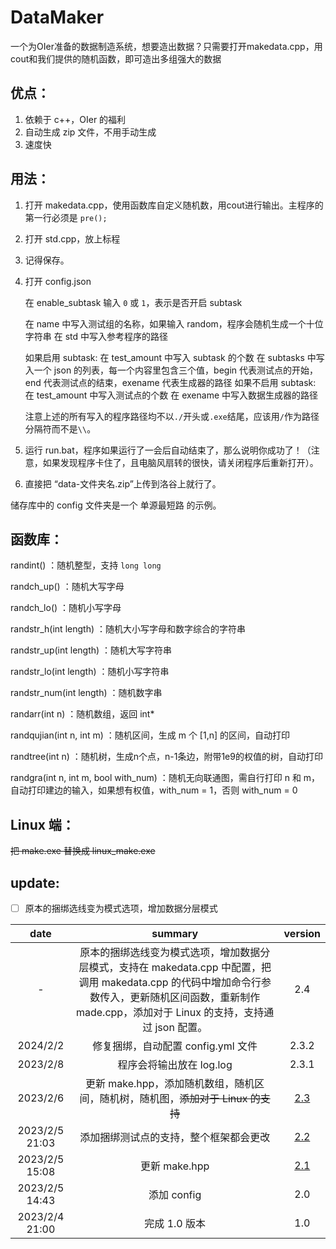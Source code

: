 # DataMaker

一个为OIer准备的数据制造系统，想要造出数据？只需要打开makedata.cpp，用cout和我们提供的随机函数，即可造出多组强大的数据

## 优点：

1. 依赖于 c++，OIer 的福利
2. 自动生成 zip 文件，不用手动生成
3. 速度快

## 用法：

1. 打开 makedata.cpp，使用函数库自定义随机数，用cout进行输出。主程序的第一行必须是 `pre();`

2. 打开 std.cpp，放上标程

3. 记得保存。

4. 打开 config.json

   在 enable_subtask 输入 `0` 或 `1`，表示是否开启 subtask

   在 name 中写入测试组的名称，如果输入 random，程序会随机生成一个十位字符串
   在 std 中写入参考程序的路径
   
   如果启用 subtask:
       在 test_amount 中写入 subtask 的个数
       在 subtasks 中写入一个 json 的列表，每一个内容里包含三个值，begin 代表测试点的开始，end 代表测试点的结束，exename 代表生成器的路径
   如果不启用 subtask:
       在 test_amount 中写入测试点的个数
       在 exename 中写入数据生成器的路径

   注意上述的所有写入的程序路径均不以`./`开头或`.exe`结尾，应该用`/`作为路径分隔符而不是`\\`。

5. 运行 run.bat，程序如果运行了一会后自动结束了，那么说明你成功了！（注意，如果发现程序卡住了，且电脑风扇转的很快，请关闭程序后重新打开）。

6. 直接把 “data-文件夹名.zip”上传到洛谷上就行了。

储存库中的 config 文件夹是一个 单源最短路 的示例。

## 函数库：

randint() ：随机整型，支持 `long long`

randch_up() ：随机大写字母

randch_lo() ：随机小写字母

randstr_h(int length) ：随机大小写字母和数字综合的字符串

randstr_up(int length) ：随机大写字符串

randstr_lo(int length) ：随机小写字符串

randstr_num(int length) ：随机数字串

randarr(int n) ：随机数组，返回 int*

randqujian(int n, int m) ：随机区间，生成 m 个 [1,n] 的区间，自动打印

randtree(int n) ：随机树，生成n个点，n-1条边，附带1e9的权值的树，自动打印

randgra(int n, int m, bool with_num) ：随机无向联通图，需自行打印 n 和 m，自动打印建边的输入，如果想有权值，with_num = 1，否则 with_num = 0

## Linux 端：

~~把 make.exe 替换成 linux_make.exe~~

## update:

- [ ] 原本的捆绑选线变为模式选项，增加数据分层模式

| date |   summary   |   version   |
| :--------------: | :---: | :---: |
| - | 原本的捆绑选线变为模式选项，增加数据分层模式，支持在 makedata.cpp 中配置，把调用 makedata.cpp 的代码中增加命令行参数传入，更新随机区间函数，重新制作 made.cpp，添加对于 Linux 的支持，支持通过 json 配置。 | 2.4 |
| 2024/2/2 | 修复捆绑，自动配置 config.yml 文件 | 2.3.2 |
| 2023/2/8 | 程序会将输出放在 log.log | 2.3.1 |
| 2023/2/6 | 更新 make.hpp，添加随机数组，随机区间，随机树，随机图，~~添加对于 Linux 的支持~~ | [2.3](https://github.com/ZhongTianrui/DataMaker/releases/tag/2.3) |
| 2023/2/5 21:03 | 添加捆绑测试点的支持，整个框架都会更改 | [2.2](https://github.com/ZhongTianrui/DataMaker/releases/tag/v2.2) |
|      2023/2/5 15:08          | 更新 make.hpp | [2.1](https://github.com/ZhongTianrui/DataMaker/releases/tag/v2.1) |
|        2023/2/5 14:43        | 添加 config | 2.0 |
|2023/2/4 21:00 |完成 1.0 版本|1.0|

